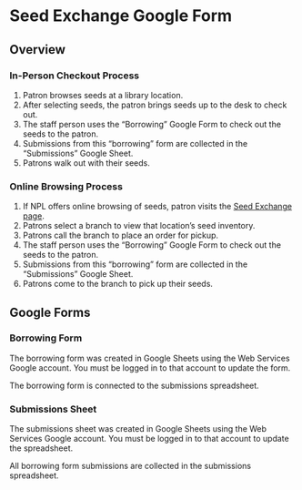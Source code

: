 # Seed Exchange Google Form

## Overview

### In-Person Checkout Process

1. Patron browses seeds at a library location.
1. After selecting seeds, the patron brings seeds up to the desk to check out.
1. The staff person uses the “Borrowing” Google Form to check out the seeds to the patron.
1. Submissions from this “borrowing” form are collected in the “Submissions” Google Sheet.
1. Patrons walk out with their seeds.

### Online Browsing Process

1. If NPL offers online browsing of seeds, patron visits the [Seed Exchange page](https://library.nashville.org/events/seed-exchange).
1. Patrons select a branch to view that location’s seed inventory.
1. Patrons call the branch to place an order for pickup.
1. The staff person uses the “Borrowing” Google Form to check out the seeds to the patron.
1. Submissions from this “borrowing” form are collected in the “Submissions” Google Sheet.  
1. Patrons come to the branch to pick up their seeds.

## Google Forms

### Borrowing Form

The borrowing form was created in Google Sheets using the Web Services Google account. You must be logged in to that account to update the form.

The borrowing form is connected to the submissions spreadsheet.

### Submissions Sheet

The submissions sheet was created in Google Sheets using the Web Services Google account. You must be logged in to that account to update the spreadsheet.

All borrowing form submissions are collected in the submissions spreadsheet.
